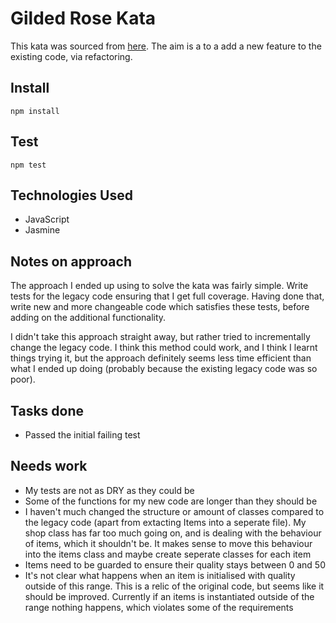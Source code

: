 Gilded Rose Kata
===============================

This kata was sourced from [here](https://github.com/emilybache/GildedRose-Refactoring-Kata). The aim is a to a add a new feature to the existing code, via refactoring.

## Install

```
npm install
```

## Test

```
npm test
```

## Technologies Used
* JavaScript
* Jasmine

## Notes on approach

The approach I ended up using to solve the kata was fairly simple. Write tests for the legacy code ensuring that I get full coverage.
Having done that, write new and more changeable code which satisfies these tests, before adding on the additional functionality.

I didn't take this approach straight away, but rather tried to incrementally change the legacy code. I think this method could work, and I think I learnt things trying it,
but the approach definitely seems less time efficient than what I ended up doing (probably because the existing legacy code was so poor).

## Tasks done
* Passed the initial failing test

## Needs work
* My tests are not as DRY as they could be
* Some of the functions for my new code are longer than they should be
* I haven't much changed the structure or amount of classes compared to the legacy code (apart from extacting Items into a seperate file). My shop class has far too much
going on, and is dealing with the behaviour of items, which it shouldn't be. It makes sense to move this behaviour into the items class and maybe create seperate classes for each item
* Items need to be guarded to ensure their quality stays between 0 and 50
* It's not clear what happens when an item is initialised with quality outside of this range. This is a relic of the original code, but seems like it should be improved. Currently if an items is instantiated outside of the range nothing happens, which violates some of the requirements
